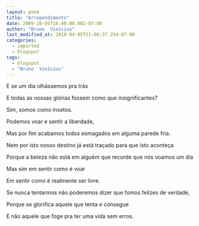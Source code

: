 ```yaml
---
layout: poem
title: "Arrependimento"
date: 2009-10-05T16:40:00.002-07:00
author: "Bruno  Vinícius"
last_modified_at: 2010-04-05T21:06:37.254-07:00
categories:
  - imported
  - blogspot
tags:
  - blogspot
  - "Bruno  Vinícius"
---
```


E se um dia olhássemos pra trás

E todas as nossas glórias fossem como que insignificantes?

Sim, somos como insetos.

Podemos voar e sentir a liberdade,

Mas por fim acabamos todos esmagados em alguma parede fria.

Nem por isto nosso destino já está traçado para que isto aconteça

Porque a beleza não está em alguém que recorde que nós voamos um dia

Mas sim em sentir como é voar

Em sentir como é realmente ser livre.

Se nunca tentarmos não poderemos dizer que fomos felizes de verdade,

Porque se glorifica aquele que tenta e consegue

E não aquele que foge pra ter uma vida sem erros.